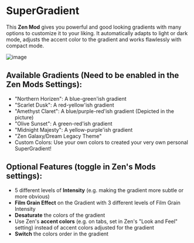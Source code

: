 # SuperGradient

This **Zen Mod** gives you powerful and good looking gradients with many options to customize it to your liking.
It automatically adapts to light or dark mode, adjusts the accent color to the gradient and works flawlessly with compact mode.

![image](https://raw.githubusercontent.com/CosmoCreeper/Zen-Themes/refs/heads/main/SuperGradient/image.png)

## Available Gradients (Need to be enabled in the Zen Mods Settings):
  - "Northern Horizen": A blue-green'ish gradient
  - "Scarlet Dusk": A red-yellow'ish gradient
  - "Amethyst Claret": A blue/purple-red'ish gradient (Depicted in the picture)
  - "Olive Sunset": A green-red'ish gradient
  - "Midnight Majesty": A yellow-purple'ish gradient
  - "Zen Galaxy/Dream Legacy Theme"
  - Custom Colors: Use your own colors to created your very own personal SuperGradient!

## Optional Features (toggle in Zen's Mods settings):
  - 5 different levels of **Intensity** (e.g. making the gradient more subtle or more obvious)
  - **Film Grain Effect** on the Gradient with 3 different levels of Film Grain Intensity
  - **Desaturate** the colors of the gradient
  - Use Zen's **accent colors** (e.g. on tabs, set in Zen's "Look and Feel" setting) instead of accent colors adjusted for the gradient
  - **Switch** the colors order in the gradient

